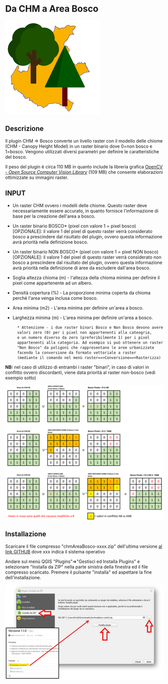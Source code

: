 # Da CHM a Area Bosco
![alt text](logo.png)

## Descrizione  

Il plugin CHM => Bosco converte un livello raster con il modello delle 
chiome (CHM - Canopy Height Model) in un raster binario dove 0=non bosco 
e 1=bosco. Vengono utilizzati diversi parametri per definire 
le caratteristiche del bosco.

Il peso del plugin è circa 110 MB in quanto include la libreria 
grafica [OpenCV - *Open Source Computer Vision Library*](https://it.wikipedia.org/wiki/OpenCV) (109 MB)
che consente elaborazioni ottimizzate su immagini raster.

## INPUT
 - Un raster CHM ovvero i modelli delle chiome. 
Questo raster deve necessariamente essere accurato, 
in quanto fornisce l'informazione di base per la 
creazione dell'area a bosco.
 - Un raster binario BOSCO* (pixel con valore 1 = pixel bosco) [OPZIONALE]: 
il valore 1 del pixel di questo raster verrà considerato bosco a prescindere 
dal risultato del plugin, ovvero questa informazione avrà priorità
nella definizione bosco. 
 - Un raster binario NON BOSCO* (pixel con valore 1 = pixel NON bosco) [OPZIONALE]: 
il valore 1 del pixel di questo raster verrà considerato non bosco a prescindere 
dal risultato del plugin, ovvero questa informazione avrà priorità
nella definizione di aree da escludere dall'area bosco. 
- Soglia altezza chioma (m) - l'altezza della chioma minima per definire il pixel
come appartenente ad un albero.
- Densità copertura (%) - La proporzione minima coperta da chioma perchè l'area venga inclusa
come bosco.
- Area minima (m2) - L'area minima per definire un'area a bosco.
- Larghezza minima (m) - L'area minima per definire un'area a bosco.


        * Attenzione - i due raster binari Bosco e Non Bosco devono avere
        valori zero (0) per i pixel non appartenenti alla cateogria, 
        e un numero diverso da zero (preferibilmente 1) per i pixel 
        appartenenti alla categoria. Ad esempio si può ottenere un raster 
        "Non Bosco" da poligoni che rappresentano le aree urbanizzate 
        facendo la conversione da formato vettoriale a raster 
        (mediante il comando nel menù raster==>Conversione==>Rasterizza)
        
**NB:** nel caso di utilizzo di entrambi i raster "binari", in caso di 
valori in conflitto ovvero discordanti, viene data priorità al raster non-bosco
(vedi esempio sotto)

![Esempio di bosco e non bosco](img/mask.png)

## Installazione  

Scaricare il file compresso "chmAreaBosco-xxxx.zip" dell'ultima versione
[al link GITHUB](https://github.com/fpirotti/chmAreaBosco/releases) dove 
xxx indica il sistema operativo

Andare sul menù QGIS "Plugins"=>"Gestisci ed Installa Plugins" e selezionare 
"Installa da ZIP" nella parte sinistra della finestra ed il file compresso scaricato.
Premere il pulsante "installa" ed aspettare la fine dell'installazione.


![installa plugin](img/install.jpg)